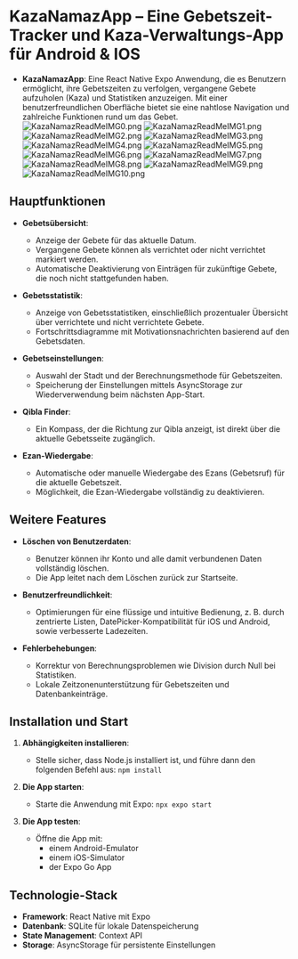 # KazaNamazApp – Eine Gebetszeit-Tracker und Kaza-Verwaltungs-App für Android & IOS

- **KazaNamazApp**: Eine React Native Expo Anwendung, die es Benutzern ermöglicht, ihre Gebetszeiten zu verfolgen, vergangene Gebete aufzuholen (Kaza) und Statistiken anzuzeigen. Mit einer benutzerfreundlichen Oberfläche bietet sie eine nahtlose Navigation und zahlreiche Funktionen rund um das Gebet.
![KazaNamazReadMeIMG0.png](assets%2Fimages%2FKazaNamazReadMeIMG%2FKazaNamazReadMeIMG0.png)
![KazaNamazReadMeIMG1.png](assets%2Fimages%2FKazaNamazReadMeIMG%2FKazaNamazReadMeIMG1.png)
![KazaNamazReadMeIMG2.png](assets%2Fimages%2FKazaNamazReadMeIMG%2FKazaNamazReadMeIMG2.png)
![KazaNamazReadMeIMG3.png](assets%2Fimages%2FKazaNamazReadMeIMG%2FKazaNamazReadMeIMG3.png)
![KazaNamazReadMeIMG4.png](assets%2Fimages%2FKazaNamazReadMeIMG%2FKazaNamazReadMeIMG4.png)
![KazaNamazReadMeIMG5.png](assets%2Fimages%2FKazaNamazReadMeIMG%2FKazaNamazReadMeIMG5.png)
![KazaNamazReadMeIMG6.png](assets%2Fimages%2FKazaNamazReadMeIMG%2FKazaNamazReadMeIMG6.png)
![KazaNamazReadMeIMG7.png](assets%2Fimages%2FKazaNamazReadMeIMG%2FKazaNamazReadMeIMG7.png)
![KazaNamazReadMeIMG8.png](assets%2Fimages%2FKazaNamazReadMeIMG%2FKazaNamazReadMeIMG8.png)
![KazaNamazReadMeIMG9.png](assets%2Fimages%2FKazaNamazReadMeIMG%2FKazaNamazReadMeIMG9.png)
![KazaNamazReadMeIMG10.png](assets%2Fimages%2FKazaNamazReadMeIMG%2FKazaNamazReadMeIMG10.png)

## Hauptfunktionen
- **Gebetsübersicht**:
    - Anzeige der Gebete für das aktuelle Datum.
    - Vergangene Gebete können als verrichtet oder nicht verrichtet markiert werden.
    - Automatische Deaktivierung von Einträgen für zukünftige Gebete, die noch nicht stattgefunden haben.

- **Gebetsstatistik**:
    - Anzeige von Gebetsstatistiken, einschließlich prozentualer Übersicht über verrichtete und nicht verrichtete Gebete.
    - Fortschrittsdiagramme mit Motivationsnachrichten basierend auf den Gebetsdaten.

- **Gebetseinstellungen**:
    - Auswahl der Stadt und der Berechnungsmethode für Gebetszeiten.
    - Speicherung der Einstellungen mittels AsyncStorage zur Wiederverwendung beim nächsten App-Start.

- **Qibla Finder**:
    - Ein Kompass, der die Richtung zur Qibla anzeigt, ist direkt über die aktuelle Gebetsseite zugänglich.

- **Ezan-Wiedergabe**:
    - Automatische oder manuelle Wiedergabe des Ezans (Gebetsruf) für die aktuelle Gebetszeit.
    - Möglichkeit, die Ezan-Wiedergabe vollständig zu deaktivieren.

## Weitere Features
- **Löschen von Benutzerdaten**:
    - Benutzer können ihr Konto und alle damit verbundenen Daten vollständig löschen.
    - Die App leitet nach dem Löschen zurück zur Startseite.

- **Benutzerfreundlichkeit**:
    - Optimierungen für eine flüssige und intuitive Bedienung, z. B. durch zentrierte Listen, DatePicker-Kompatibilität für iOS und Android, sowie verbesserte Ladezeiten.

- **Fehlerbehebungen**:
    - Korrektur von Berechnungsproblemen wie Division durch Null bei Statistiken.
    - Lokale Zeitzonenunterstützung für Gebetszeiten und Datenbankeinträge.

## Installation und Start
1. **Abhängigkeiten installieren**:
    - Stelle sicher, dass Node.js installiert ist, und führe dann den folgenden Befehl aus:
      `npm install`

2. **Die App starten**:
    - Starte die Anwendung mit Expo:
      `npx expo start`

3. **Die App testen**:
    - Öffne die App mit:
        - einem Android-Emulator
        - einem iOS-Simulator
        - der Expo Go App

## Technologie-Stack
- **Framework**: React Native mit Expo
- **Datenbank**: SQLite für lokale Datenspeicherung
- **State Management**: Context API
- **Storage**: AsyncStorage für persistente Einstellungen